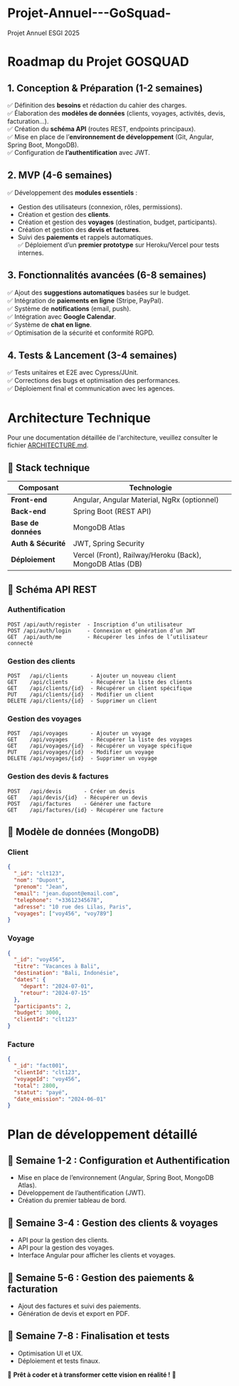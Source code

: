 # Projet-Annuel---GoSquad-
Projet Annuel ESGI 2025 

# Roadmap du Projet GOSQUAD

## 1. Conception & Préparation (1-2 semaines)
✅ Définition des **besoins** et rédaction du cahier des charges.  
✅ Élaboration des **modèles de données** (clients, voyages, activités, devis, facturation…).  
✅ Création du **schéma API** (routes REST, endpoints principaux).  
✅ Mise en place de l’**environnement de développement** (Git, Angular, Spring Boot, MongoDB).  
✅ Configuration de **l’authentification** avec JWT.  

## 2. MVP (4-6 semaines)
✅ Développement des **modules essentiels** :
- Gestion des utilisateurs (connexion, rôles, permissions).  
- Création et gestion des **clients**.  
- Création et gestion des **voyages** (destination, budget, participants).  
- Création et gestion des **devis et factures**.  
- Suivi des **paiements** et rappels automatiques.  
✅ Déploiement d’un **premier prototype** sur Heroku/Vercel pour tests internes.  

## 3. Fonctionnalités avancées (6-8 semaines)
✅ Ajout des **suggestions automatiques** basées sur le budget.  
✅ Intégration de **paiements en ligne** (Stripe, PayPal).  
✅ Système de **notifications** (email, push).  
✅ Intégration avec **Google Calendar**.  
✅ Système de **chat en ligne**.  
✅ Optimisation de la sécurité et conformité RGPD.  

## 4. Tests & Lancement (3-4 semaines)
✅ Tests unitaires et E2E avec Cypress/JUnit.  
✅ Corrections des bugs et optimisation des performances.  
✅ Déploiement final et communication avec les agences.  

# Architecture Technique

Pour une documentation détaillée de l'architecture, veuillez consulter le fichier [ARCHITECTURE.md](ARCHITECTURE.md).

## 📌 Stack technique
| Composant  | Technologie |
|------------|-------------|
| **Front-end** | Angular, Angular Material, NgRx (optionnel) |
| **Back-end** | Spring Boot (REST API) |
| **Base de données** | MongoDB Atlas |
| **Auth & Sécurité** | JWT, Spring Security |
| **Déploiement** | Vercel (Front), Railway/Heroku (Back), MongoDB Atlas (DB) |

## 📌 Schéma API REST
### Authentification
```
POST /api/auth/register  - Inscription d’un utilisateur
POST /api/auth/login     - Connexion et génération d’un JWT
GET  /api/auth/me        - Récupérer les infos de l’utilisateur connecté
```

### Gestion des clients
```
POST   /api/clients       - Ajouter un nouveau client
GET    /api/clients       - Récupérer la liste des clients
GET    /api/clients/{id}  - Récupérer un client spécifique
PUT    /api/clients/{id}  - Modifier un client
DELETE /api/clients/{id}  - Supprimer un client
```

### Gestion des voyages
```
POST   /api/voyages       - Ajouter un voyage
GET    /api/voyages       - Récupérer la liste des voyages
GET    /api/voyages/{id}  - Récupérer un voyage spécifique
PUT    /api/voyages/{id}  - Modifier un voyage
DELETE /api/voyages/{id}  - Supprimer un voyage
```

### Gestion des devis & factures
```
POST   /api/devis       - Créer un devis
GET    /api/devis/{id}  - Récupérer un devis
POST   /api/factures    - Générer une facture
GET    /api/factures/{id} - Récupérer une facture
```

## 📌 Modèle de données (MongoDB)
### Client
```json
{
  "_id": "clt123",
  "nom": "Dupont",
  "prenom": "Jean",
  "email": "jean.dupont@email.com",
  "telephone": "+33612345678",
  "adresse": "10 rue des Lilas, Paris",
  "voyages": ["voy456", "voy789"]
}
```

### Voyage
```json
{
  "_id": "voy456",
  "titre": "Vacances à Bali",
  "destination": "Bali, Indonésie",
  "dates": {
    "depart": "2024-07-01",
    "retour": "2024-07-15"
  },
  "participants": 2,
  "budget": 3000,
  "clientId": "clt123"
}
```

### Facture
```json
{
  "_id": "fact001",
  "clientId": "clt123",
  "voyageId": "voy456",
  "total": 2800,
  "statut": "payé",
  "date_emission": "2024-06-01"
}
```

# Plan de développement détaillé
## 📌 Semaine 1-2 : Configuration et Authentification
- Mise en place de l’environnement (Angular, Spring Boot, MongoDB Atlas).
- Développement de l’authentification (JWT).
- Création du premier tableau de bord.

## 📌 Semaine 3-4 : Gestion des clients & voyages
- API pour la gestion des clients.
- API pour la gestion des voyages.
- Interface Angular pour afficher les clients et voyages.

## 📌 Semaine 5-6 : Gestion des paiements & facturation
- Ajout des factures et suivi des paiements.
- Génération de devis et export en PDF.

## 📌 Semaine 7-8 : Finalisation et tests
- Optimisation UI et UX.
- Déploiement et tests finaux.

🚀 **Prêt à coder et à transformer cette vision en réalité !** 🎯
